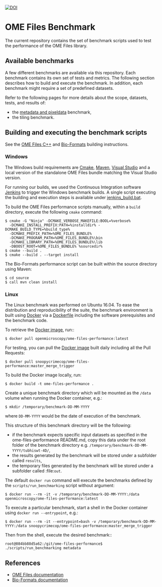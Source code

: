 [![DOI](https://zenodo.org/badge/78862024.svg)](https://zenodo.org/badge/latestdoi/78862024)

# OME Files Benchmark

The current repository contains the set of benchmark scripts used to
test the performance of the OME Files library.

## Available benchmarks

A few different benchmarks are available via this repository. Each benchmark 
contains its own set of tests and metrics. The following section describes how
to build and execute the benchmark. In addition, each benchmark might require
a set of predefined datasets.

Refer to the following pages for more details about the scope, datasets, tests,
and results of:

- the [metadata and pixeldata](metadata-pixeldata.md) benchmark,
- the tiling benchmark.

## Building and executing the benchmark scripts

See the
[OME Files C++](https://www.openmicroscopy.org/site/support/ome-files-cpp/ome-cmake-superbuild/manual/html/building.html) and
[Bio-Formats](https://www.openmicroscopy.org/site/support/bio-formats/developers/building-bioformats.html) building instructions.

### Windows

The Windows build requirements are [Cmake](https://cmake.org/),
[Maven](http://maven.apache.org/), [Visual
Studio](https://www.visualstudio.com/) and a local version of the
standalone OME Files bundle matching the Visual Studio version.

For running our builds, we used the Continuous Integration software
[Jenkins](https://jenkins.io/index.html) to trigger the Windows
benchmark builds. A single script executing the building and execution
steps is available under
[jenkins_build.bat](scripts/jenkins_build.bat).

To build the OME Files performance scripts manually, within a `build`
directory, execute the following `cmake` command:

    $ cmake -G "Ninja" -DCMAKE_VERBOSE_MAKEFILE:BOOL=%verbose%
      -DCMAKE_INSTALL_PREFIX:PATH=%installdir% -DCMAKE_BUILD_TYPE=%build_type%
      -DCMAKE_PREFIX_PATH=%OME_FILES_BUNDLE%
      -DCMAKE_PROGRAM_PATH=%OME_FILES_BUNDLE%\bin
      -DCMAKE_LIBRARY_PATH=%OME_FILES_BUNDLE%\lib 
      -DBOOST_ROOT=%OME_FILES_BUNDLE% %sourcedir% 
    $ cmake --build .
    $ cmake --build . --target install

The Bio-Formats performance script can be built within the source
directory using Maven:

    $ cd source
    $ call mvn clean install

### Linux

The Linux benchmark was performed on Ubuntu 16.04. To ease the
distribution and reproducibility of the suite, the benchmark
environment is built using [Docker](https://www.docker.com/) via a
[Dockerfile](Dockerfile) including the software prerequisites and the
benchmark code.

To retrieve the
[Docker image](https://hub.docker.com/r/openmicroscopy/ome-files-performance),
run::

    $ docker pull openmicroscopy/ome-files-performance:latest

For testing, you can pull the
[Docker image](https://hub.docker.com/r/snoopycrimecop/ome-files-performance)
built daily including all the Pull Requests:

    $ docker pull snoopycrimecop/ome-files-performance:master_merge_trigger

To build the Docker image locally, run:

    $ docker build -t ome-files-performance .

Create a unique benchmark directory which will be mounted as the `/data`
volume when running the Docker container, e.g.:

    $ mkdir /temporary/benchmark-DD-MM-YYYY

where `DD-MM-YYYY` would be the date of execution of the benchmark.

This structure of this benchmark directory will be the following:

-   if the benchmark expects specific input datasets as specified in the
    ome-files-performance README.md, copy this data under the root folder of
    the benchmark directory e.g.
    `/temporary/benchmark-DD-MM-YYYY/tubhiswt-4D/`,
-   the results generated by the benchmark will be stored under a subfolder
    called `results`,
-   the temporary files generated by the benchmark will be stored under a
    subfolder called :file:`out`.

The default `docker run` command will execute the benchmarks defined by the `scripts/run_benchmarking` script without argument:

    $ docker run --rm -it -v /temporary/benchmark-DD-MM-YYYY:/data openmicroscopy/ome-files-performance:latest

To execute a particular benchmark, start a shell in the Docker container using
`docker run --entrypoint`, e.g.:

    $ docker run --rm -it --entrypoint=bash -v /temporary/benchmark-DD-MM-YYYY:/data snoopycrimecop/ome-files-performance:master_merge_trigger

Then from the shell, execute the desired benchmark::

    root@084bb88d5a62:/git/ome-files-performance$ ./scripts/run_benchmarking metadata

## References

- [OME Files documentation](https://www.openmicroscopy.org/site/support/ome-files-cpp/)
- [Bio-Formats documentation](https://www.openmicroscopy.org/site/support/bio-formats)
